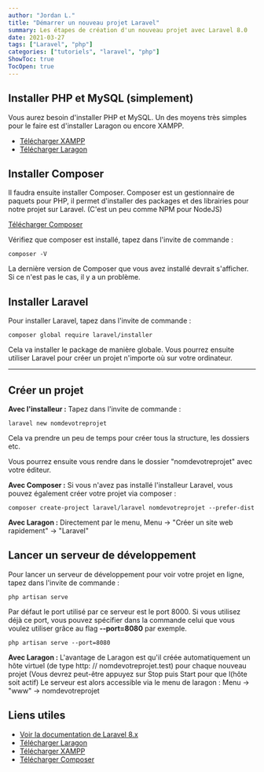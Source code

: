 ```yaml
---
author: "Jordan L."
title: "Démarrer un nouveau projet Laravel"
summary: Les étapes de création d'un nouveau projet avec Laravel 8.0
date: 2021-03-27
tags: ["Laravel", "php"]
categories: ["tutoriels", "laravel", "php"]
ShowToc: true
TocOpen: true
---
```


## Installer PHP et MySQL (simplement)

Vous aurez besoin d'installer PHP et MySQL. Un des moyens très simples pour le faire est d'installer Laragon ou encore XAMPP.

- [Télécharger XAMPP](https://www.apachefriends.org/fr/index.html)
- [Télécharger Laragon](https://laragon.org/download/)

## Installer Composer

Il faudra ensuite installer Composer.
Composer est un gestionnaire de paquets pour PHP, il permet d'installer des packages et des librairies pour notre projet sur Laravel. (C'est un peu comme NPM pour NodeJS)

[Télécharger Composer](https://getcomposer.org/)

Vérifiez que composer est installé, tapez dans l'invite de commande :

```
composer -V
```

La dernière version de Composer que vous avez installé devrait s'afficher. Si ce n'est pas le cas, il y a un problème.

## Installer Laravel

Pour installer Laravel, tapez dans l'invite de commande :

```
composer global require laravel/installer
```

Cela va installer le package de manière globale. Vous pourrez ensuite utiliser Laravel pour créer un projet n'importe où sur votre ordinateur.

---

## Créer un projet

**Avec l'installeur :** Tapez dans l'invite de commande :

```
laravel new nomdevotreprojet
```

Cela va prendre un peu de temps pour créer tous la structure, les dossiers etc.

Vous pourrez ensuite vous rendre dans le dossier "nomdevotreprojet" avec votre éditeur.

**Avec Composer :** Si vous n'avez pas installé l'installeur Laravel, vous pouvez également créer votre projet via composer :

```
composer create-project laravel/laravel nomdevotreprojet --prefer-dist
```

**Avec Laragon :**
Directement par le menu,
Menu -> "Créer un site web rapidement" -> "Laravel"

## Lancer un serveur de développement

Pour lancer un serveur de développement pour voir votre projet en ligne, tapez dans l'invite de commande :

```
php artisan serve
```

Par défaut le port utilisé par ce serveur est le port 8000. Si vous utilisez déjà ce port, vous pouvez spécifier dans la commande celui que vous voulez utiliser grâce au flag **--port=8080** par exemple.

```
php artisan serve --port=8080
```

**Avec Laragon :**
L'avantage de Laragon est qu'il créée automatiquement un hôte virtuel (de type http: // nomdevotreprojet.test) pour chaque nouveau projet (Vous devrez peut-être appuyez sur Stop puis Start pour que l(hôte soit actif)
Le serveur est alors accessible via le menu de laragon :
Menu -> "www" -> nomdevotreprojet

## Liens utiles

- [Voir la documentation de Laravel 8.x](https://laravel.com/docs/8.x)
- [Télécharger Laragon](https://laragon.org/download/)
- [Télécharger XAMPP](https://www.apachefriends.org/fr/index.html)
- [Télécharger Composer](https://getcomposer.org/)
